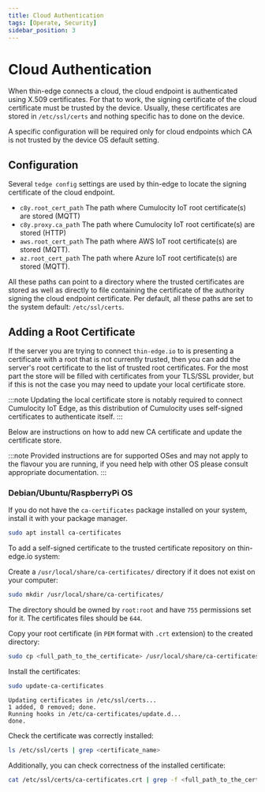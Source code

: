 ```yaml
---
title: Cloud Authentication
tags: [Operate, Security]
sidebar_position: 3
---
```


# Cloud Authentication

When thin-edge connects a cloud, the cloud endpoint is authenticated using X.509 certificates.
For that to work, the signing certificate of the cloud certificate must be trusted by the device.
Usually, these certificates are stored in `/etc/ssl/certs` and nothing specific has to done on the device.

A specific configuration will be required only for cloud endpoints which CA is not trusted by the device OS default setting.

## Configuration

Several `tedge config` settings are used by thin-edge to locate the signing certificate of the cloud endpoint. 

- `c8y.root_cert_path`  The path where Cumulocity IoT root certificate(s) are stored (MQTT)
- `c8y.proxy.ca_path`  The path where Cumulocity IoT root certificate(s) are stored (HTTP)
- `aws.root_cert_path`  The path where AWS IoT root certificate(s) are stored (MQTT).
- `az.root_cert_path`  The path where Azure IoT root certificate(s) are stored (MQTT).

All these paths can point to a directory where the trusted certificates are stored
as well as directly to file containing the certificate of the authority signing the cloud endpoint certificate.
Per default, all these paths are set to the system default:  `/etc/ssl/certs`.

## Adding a Root Certificate

If the server you are trying to connect `thin-edge.io` to is presenting a certificate with a root that is not currently trusted,
then you can add the server's root certificate to the list of trusted root certificates.
For the most part the store will be filled with certificates from your TLS/SSL provider,
but if this is not the case you may need to update your local certificate store.

:::note
Updating the local certificate store is notably required to connect Cumulocity IoT Edge,
as this distribution of Cumulocity uses self-signed certificates to authenticate itself.
:::

Below are instructions on how to add new CA certificate and update the certificate store.

:::note
Provided instructions are for supported OSes and may not apply to the flavour you are running,
if you need help with other OS please consult appropriate documentation.
:::

### Debian/Ubuntu/RaspberryPi OS

If you do not have the `ca-certificates` package installed on your system, install it with your package manager.

```sh
sudo apt install ca-certificates
```

To add a self-signed certificate to the trusted certificate repository on thin-edge.io system:

Create a `/usr/local/share/ca-certificates/` directory if it does not exist on your computer:

```sh
sudo mkdir /usr/local/share/ca-certificates/
```

The directory should be owned by `root:root` and have `755` permissions set for it. The certificates files should be `644`.

Copy your root certificate (in `PEM` format with `.crt` extension) to the created directory:

```sh
sudo cp <full_path_to_the_certificate> /usr/local/share/ca-certificates/
```

Install the certificates:

```sh
sudo update-ca-certificates
```

```text title="Output"
Updating certificates in /etc/ssl/certs...
1 added, 0 removed; done.
Running hooks in /etc/ca-certificates/update.d...
done.
```

Check the certificate was correctly installed:

```sh
ls /etc/ssl/certs | grep <certificate_name>
```

Additionally, you can check correctness of the installed certificate:

```sh
cat /etc/ssl/certs/ca-certificates.crt | grep -f <full_path_to_the_certificate>
```
